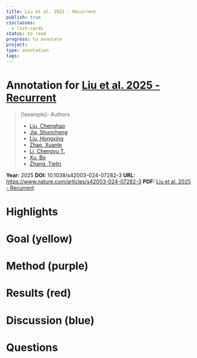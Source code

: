 ```yaml
---
title: Liu et al. 2025 - Recurrent
publish: true
cssclasses:
  - list-cards
status: to read
progress: to annotate
project:
type: annotation
tags:
---
```

# Annotation for [Liu et al. 2025 - Recurrent](Papers/References/Liu%20et%20al.%202025%20-%20Recurrent)

> [!example]- Authors
> - [Liu, Chenghao](Liu%2C%20Chenghao)
> - [Jia, Shuncheng](Jia%2C%20Shuncheng)
> - [Liu, Hongxing](Liu%2C%20Hongxing)
> - [Zhao, Xuanle](Zhao%2C%20Xuanle)
> - [Li, Chengyu T.](Li%2C%20Chengyu%20T.)
> - [Xu, Bo](Xu%2C%20Bo)
> - [Zhang, Tielin](Zhang%2C%20Tielin)

**Year:** 2025
**DOI:** 10.1038/s42003-024-07282-3
**URL:** https://www.nature.com/articles/s42003-024-07282-3
**PDF:** [Liu et al. 2025 - Recurrent](Papers/PDFs/Liu%20et%20al.%202025%20-%20Recurrent%20neural%20networks%20with%20transient%20trajectory%20explain%20working%20memory%20encoding%20mechanisms.pdf)

# Highlights


# Goal (yellow)


# Method (purple)


# Results (red)


# Discussion (blue)


# Questions

